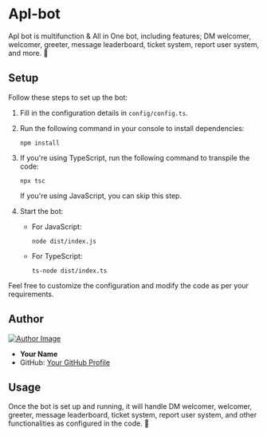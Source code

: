 # Apl-bot

Apl bot is multifunction & All in One bot, including features; DM welcomer, welcomer, greeter, message leaderboard, ticket system, report user system, and more. 🚀

## Setup
Follow these steps to set up the bot:

1. Fill in the configuration details in `config/config.ts`.
2. Run the following command in your console to install dependencies:
    ```
    npm install
    ```
3. If you're using TypeScript, run the following command to transpile the code:
    ```
    npx tsc
    ```
   If you're using JavaScript, you can skip this step.

4. Start the bot:
   - For JavaScript:
     ```
     node dist/index.js
     ```
   - For TypeScript:
     ```
     ts-node dist/index.ts
     ```

Feel free to customize the configuration and modify the code as per your requirements.
## Author
[![Author Image](https://github.com/iLxlo/Apl-bot/assets/98545753/9d6884f2-ac7f-4da7-91f5-dc783e9e1a0c)](URL_TO_GITHUB_PROFILE)
- **Your Name**
- GitHub: [Your GitHub Profile](URL_TO_GITHUB_PROFILE)
## Usage
Once the bot is set up and running, it will handle DM welcomer, welcomer, greeter, message leaderboard, ticket system, report user system, and other functionalities as configured in the code. 🎉
